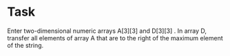 # Task

Enter two-dimensional numeric arrays A[3][3] and D[3][3] . In array D, transfer all elements of array A that are to the right of the maximum element of the string.

